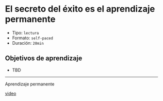# El secreto del éxito es el aprendizaje permanente

- Tipo: `lectura`
- Formato: `self-paced`
- Duración: `20min`

## Objetivos de aprendizaje

- TBD
***

Aprendizaje permanente

[video](https://youtu.be/rIz8MIq8aWQ)